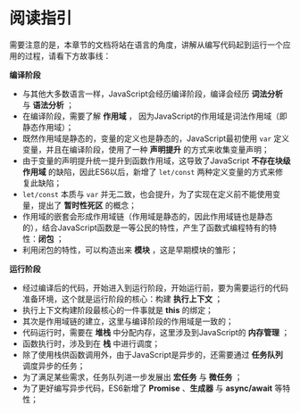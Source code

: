 # 阅读指引

需要注意的是，本章节的文档将站在语言的角度，讲解从编写代码起到运行一个应用的过程，请看下方故事线：

**编译阶段**

- 与其他大多数语言一样，JavaScript会经历编译阶段，编译会经历 **词法分析** 与 **语法分析** ；
- 在编译阶段，需要了解 **作用域** ， 因为JavaScript的作用域是词法作用域（即静态作用域）；
- 既然作用域是静态的，变量的定义也是静态的，JavaScript最初使用 `var` 定义变量，并且在编译阶段，使用了一种 **声明提升** 的方式来收集变量声明；
- 由于变量的声明提升统一提升到函数作用域，这导致了JavaScript **不存在块级作用域** 的缺陷，因此ES6以后，新增了 `let/const` 两种定义变量的方式来修复此缺陷；
- `let/const` 本质与 `var` 并无二致，也会提升，为了实现在定义前不能使用变量，提出了 **暂时性死区** 的概念；
- 作用域的嵌套会形成作用域链（作用域是静态的，因此作用域链也是静态的），结合JavaScript函数是一等公民的特性，产生了函数式编程特有的特性：**闭包** ；
- 利用闭包的特性，可以构造出来 **模块** ，这是早期模块的雏形；

**运行阶段**

- 经过编译后的代码，开始进入到运行阶段，开始运行前，要为需要运行的代码准备环境，这个就是运行阶段的核心：构建 **执行上下文** ；
- 执行上下文构建阶段最核心的一件事就是 **this** 的绑定；
- 其次是作用域链的建立，这里与编译阶段的作用域是一致的；
- 代码运行时，需要在 **堆栈** 中分配内存，这里涉及到JavaScript的 **内存管理** ；
- 函数执行时，涉及到在 **栈** 中进行调度；
- 除了使用栈供函数调用外，由于JavaScript是异步的，还需要通过 **任务队列** 调度异步的任务；
- 为了满足某些需求，任务队列进一步发展出 **宏任务** 与 **微任务** ；
- 为了更好编写异步代码，ES6新增了 **Promise** 、**生成器** 与 **async/await** 等特性；